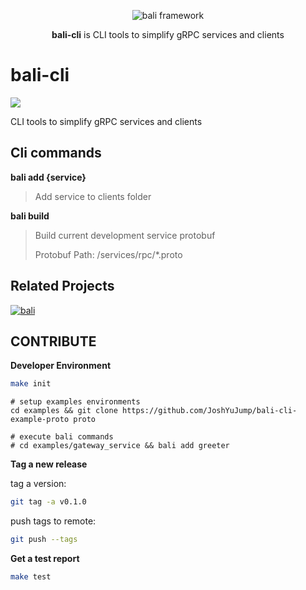 <p align="center">
  <img src="https://raw.githubusercontent.com/bali-framework/bali/master/docs/img/bali.png" alt='bali framework' />
</p>

<p align="center">
    <b>bali-cli</b> is 
    CLI tools to simplify gRPC services and clients
</p>

# bali-cli

<img src="https://img.shields.io/pypi/v/bali-cli" />

CLI tools to simplify gRPC services and clients


## Cli commands 

**bali add {service}**

> Add service to clients folder 

**bali build**

> Build current development service protobuf 
>
> Protobuf Path: /services/rpc/*.proto 

## Related Projects

[![bali](https://github-readme-stats.vercel.app/api/pin/?username=bali-framework&repo=bali)](https://github.com/bali-framework/bali)


## CONTRIBUTE

**Developer Environment**

```bash
make init
``` 

```examples
# setup examples environments
cd examples && git clone https://github.com/JoshYuJump/bali-cli-example-proto proto

# execute bali commands 
# cd examples/gateway_service && bali add greeter
```


**Tag a new release**

tag a version:

```bash
git tag -a v0.1.0
```

push tags to remote:

```bash
git push --tags
```

**Get a test report**
```bash
make test
``` 
